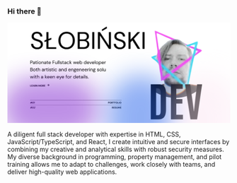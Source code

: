 ### Hi there 👋
![Design and develpoment](https://github.com/Capoverde/Capoverde/blob/main/ghBanner.png)

A diligent full stack developer with expertise in HTML, CSS, JavaScript/TypeScript, and React, I create intuitive and secure interfaces by combining my creative and analytical skills with robust security measures. My diverse background in programming, property management, and pilot training allows me to adapt to challenges, work closely with teams, and deliver high-quality web applications.

